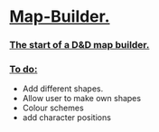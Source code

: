 <h1><ins>Map-Builder.</ins></h1> 
<h3><ins>The start of a D&amp;D map builder.</ins></h3>
<h3> <ins> To do:</ins></h3>
<ul> 
  <li>Add different shapes.</li>
  <li> Allow user to make own shapes</li>
  <li> Colour schemes </li>
  <li> add character positions </li>
</ul>
